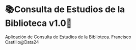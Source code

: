 # 📚Consulta de Estudios de la Biblioteca v1.0📡
Aplicación de Consulta de Estudios de la Biblioteca.
Francisco Castillo@Data24
